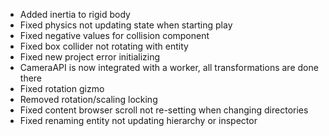 - Added inertia to rigid body
- Fixed physics not updating state when starting play
- Fixed negative values for collision component
- Fixed box collider not rotating with entity
- Fixed new project error initializing
- CameraAPI is now integrated with a worker, all transformations are done there
- Fixed rotation gizmo
- Removed rotation/scaling locking
- Fixed content browser scroll not re-setting when changing directories
- Fixed renaming entity not updating hierarchy or inspector
